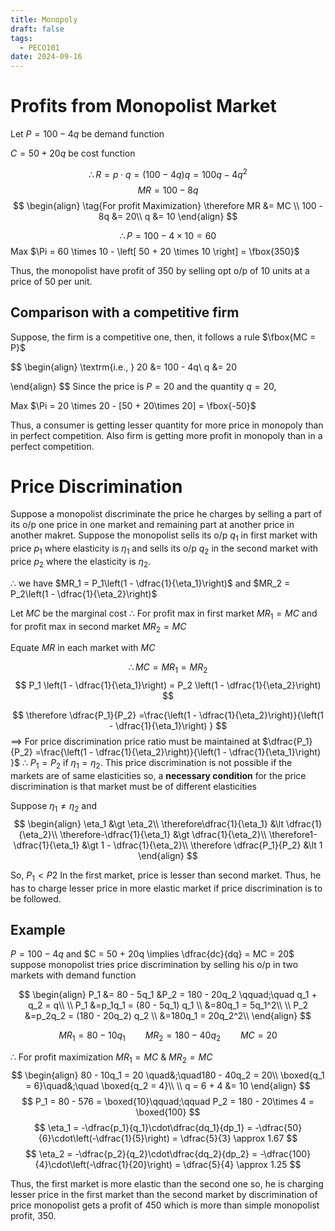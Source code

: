 ```yaml
---
title: Monopoly
draft: false
tags:
  - PECO101
date: 2024-09-16
---
```

# Profits from Monopolist Market

Let $P = 100 - 4q$ be demand function

$C = 50 + 20q$ be cost function

$$
\therefore R = p\cdot{q} = (100 - 4q)q = 100q - 4q^2
$$
$$
MR = 100 - 8q
$$
$$
\begin{align}
\tag{For profit Maximization}
\therefore MR &= MC \\
100 - 8q &= 20\\
q &= 10
\end{align}
$$

$$
\therefore P = 100 - 4 \times 10 = 60
$$
Max $\Pi = 60 \times 10 - \left[ 50 + 20 \times 10 \right] = \fbox{350}$ 

Thus, the monopolist have profit of $350$ by selling opt o/p of 10 units at a price of $50$ per unit.

## Comparison with a competitive firm 

Suppose, the firm is a competitive one, then, it follows a rule $\fbox{MC = P}$

$$
\begin{align}
\textrm{i.e.,  } 20 &= 100 - 4q\\
q &= 20

\end{align}
$$
Since the price is $P = 20$ and the quantity $q = 20$,

Max $\Pi = 20 \times 20 - [50 + 20\times 20] = \fbox{-50}$

Thus, a consumer is getting lesser quantity for more price in monopoly than in perfect competition. Also firm is getting more profit in monopoly than in a perfect competition.

# Price Discrimination

Suppose a monopolist discriminate the price he charges by selling a part of its o/p one price in one market and remaining part at another price in another makret. Suppose the monopolist sells its o/p $q_1$ in first market with price $p_1$ where elasticity is $\eta_1$ and sells its o/p $q_2$ in the second market with price $p_2$ where the elasticity is $\eta_2$.

 $\therefore$  we have $MR_1 = P_1\left(1 - \dfrac{1}{\eta_1}\right)$ and $MR_2 = P_2\left(1 - \dfrac{1}{\eta_2}\right)$




Let $MC$ be the marginal cost
$\therefore$ For profit max in first market $MR_1 = MC$ 
	and for profit max in second market $MR_2 = MC$ 

Equate $MR$ in each market with $MC$

$$
\therefore MC = MR_1 = MR_2
$$
$$
P_1 \left(1 - \dfrac{1}{\eta_1}\right) =  P_2 \left(1 - \dfrac{1}{\eta_2}\right)
$$

$$
\therefore \dfrac{P_1}{P_2} =\frac{\left(1 - \dfrac{1}{\eta_2}\right)}{\left(1 - \dfrac{1}{\eta_1}\right) }
$$
$\implies$ For price discrimination price ratio must be maintained at  $\dfrac{P_1}{P_2} =\frac{\left(1 - \dfrac{1}{\eta_2}\right)}{\left(1 - \dfrac{1}{\eta_1}\right) }$
$\therefore$ $P_1 = P_2$ if $\eta_1 = \eta_2$. This price discrimination is not possible if the markets are of same elasticities so, a **necessary condition** for the price discrimination is that market must be of different elasticities

Suppose $\eta_1 \neq \eta_2$ and 
$$
\begin{align}
\eta_1 &\gt \eta_2\\
\therefore\dfrac{1}{\eta_1} &\lt \dfrac{1}{\eta_2}\\
\therefore-\dfrac{1}{\eta_1} &\gt \dfrac{1}{\eta_2}\\
\therefore1-\dfrac{1}{\eta_1} &\gt 1 - \dfrac{1}{\eta_2}\\
\therefore \dfrac{P_1}{P_2} &\lt 1
\end{align}
$$

So, $P_1 \lt P2$
In the first market, price is lesser than second market. Thus, he has to charge lesser price in more elastic market if price discrimination is to be followed.

## Example

$P = 100 - 4q$ and $C =  50 + 20q \implies \dfrac{dc}{dq} = MC = 20$ 
suppose monopolist tries price discrimination by selling his o/p in two markets with demand function

$$
\begin{align}
P_1 &= 80 - 5q_1  &P_2 = 180 - 20q_2 \qquad;\quad q_1 + q_2 = q\\
\\
P_1 &=p_1q_1 = (80 - 5q_1) q_1 \\
&=80q_1 = 5q_1^2\\
\\
P_2 &=p_2q_2 = (180 - 20q_2) q_2 \\
&=180q_1 = 20q_2^2\\
\end{align}
$$

$$
MR_1 = 80 - 10q_1 \qquad MR_2 = 180 - 40q_2 \qquad MC = 20
$$

$\therefore$ For profit maximization $MR_1 = MC$ & $MR_2 = MC$
$$
\begin{align}
80 - 10q_1 = 20 \quad&;\quad180 - 40q_2 = 20\\
\boxed{q_1 = 6}\quad&;\quad \boxed{q_2 = 4}\\
\\
q = 6 + 4 &= 10
\end{align}
$$
$$
P_1 = 80 - 576 = \boxed{10}\qquad;\qquad P_2 = 180 - 20\times 4 = \boxed{100}
$$
$$
\eta_1 = -\dfrac{p_1}{q_1}\cdot\dfrac{dq_1}{dp_1} = -\dfrac{50}{6}\cdot\left(-\dfrac{1}{5}\right) = \dfrac{5}{3} \approx 1.67
$$
$$
\eta_2 = -\dfrac{p_2}{q_2}\cdot\dfrac{dq_2}{dp_2} = -\dfrac{100}{4}\cdot\left(-\dfrac{1}{20}\right) = \dfrac{5}{4} \approx 1.25
$$

Thus, the first market is more elastic than the second one so, he is charging lesser price in the first market than the second market by discrimination of price monopolist gets a profit of $450$ which is more than simple monopolist profit, $350$.

